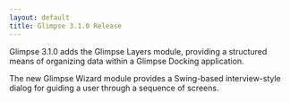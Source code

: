 ```yaml
---
layout: default
title: Glimpse 3.1.0 Release
---
```

<p>Glimpse 3.1.0 adds the Glimpse Layers module, providing a structured means of organizing data within a Glimpse Docking application.</p>

<p>The new Glimpse Wizard module provides a Swing-based interview-style dialog for guiding a user through a sequence of screens.</p>
